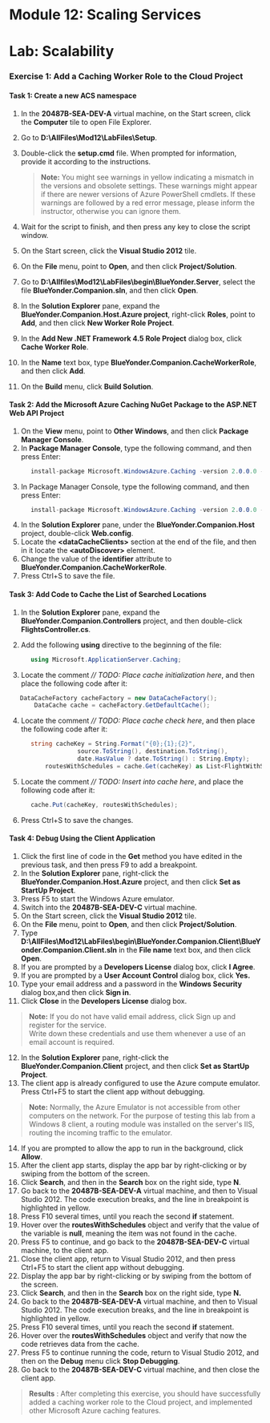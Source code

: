 # Module 12: Scaling Services

# Lab: Scalability

### Exercise 1: Add a Caching Worker Role to the Cloud Project

#### Task 1: Create a new ACS namespace

1. In the **20487B-SEA-DEV-A** virtual machine, on the Start screen, click the **Computer** tile to open File Explorer.
2. Go to **D:\AllFiles\Mod12\LabFiles\Setup**.
3. Double-click the **setup.cmd** file. When prompted for information, provide it according to the instructions.

   >**Note:** You might see warnings in yellow indicating a mismatch in the versions and obsolete settings. These warnings might appear if there are newer versions of Azure PowerShell cmdlets. If these warnings are followed by a red error message, please inform the instructor, otherwise you can ignore them.

4. Wait for the script to finish, and then press any key to close the script window.
5. On the Start screen, click the **Visual Studio 2012** tile.
6. On the **File** menu, point to **Open**, and then click **Project/Solution**.
7. Go to **D:\Allfiles\Mod12\LabFiles\begin\BlueYonder.Server**, select the file **BlueYonder.Companion.sln**, and then click **Open**.
8. In the **Solution Explorer** pane, expand the **BlueYonder.Companion.Host.Azure project**, right-click **Roles**, point to **Add**, and then click **New Worker Role Project**.
9. In the **Add New .NET Framework 4.5 Role Project** dialog box, click **Cache Worker Role**.
10. In the **Name** text box, type **BlueYonder.Companion.CacheWorkerRole**, and then click **Add**.
11. On the **Build** menu, click **Build Solution**.

#### Task 2: Add the Microsoft Azure Caching NuGet Package to the ASP.NET Web API Project

1. On the **View** menu, point to **Other Windows**, and then click **Package Manager Console**.
2. In **Package Manager Console**, type the following command, and then press Enter:

  ```cs
		install-package Microsoft.WindowsAzure.Caching -version 2.0.0.0 -ProjectName BlueYonder.Companion.Controllers
```
3. In Package Manager Console, type the following command, and then press Enter:

  ```cs
		install-package Microsoft.WindowsAzure.Caching -version 2.0.0.0 -ProjectName BlueYonder.Companion.Host
```
4. In the **Solution Explorer** pane, under the **BlueYonder.Companion.Host** project, double-click **Web.config**.
5. Locate the **&lt;dataCacheClients&gt;** section at the end of the file, and then in it locate the **&lt;autoDiscover&gt;** element.
6. Change the value of the **identifier** attribute to **BlueYonder.Companion.CacheWorkerRole**.
7. Press Ctrl+S to save the file.

#### Task 3: Add Code to Cache the List of Searched Locations

1. In the **Solution Explorer** pane, expand the **BlueYonder.Companion.Controllers** project, and then double-click **FlightsController.cs**.

2. Add the following **using** directive to the beginning of the file:

  ```cs
		using Microsoft.ApplicationServer.Caching;
```
3. Locate the comment _// TODO: Place cache initialization here_, and then place the following code after it:

  ```cs
	 DataCacheFactory cacheFactory = new DataCacheFactory();
         DataCache cache = cacheFactory.GetDefaultCache();
```
4. Locate the comment _// TODO: Place cache check here_, and then place the following code after it:

  ```cs
		string cacheKey = String.Format("{0};{1};{2}",
       		         source.ToString(), destination.ToString(),
        	         date.HasValue ? date.ToString() : String.Empty);
        	routesWithSchedules = cache.Get(cacheKey) as List<FlightWithSchedulesDTO>;
```
5. Locate the comment _// TODO: Insert into cache here_, and place the following code after it:

  ```cs
		cache.Put(cacheKey, routesWithSchedules);
```
6. Press Ctrl+S to save the changes.

#### Task 4: Debug Using the Client Application

1. Click the first line of code in the **Get** method you have edited in the previous task, and then press F9 to add a breakpoint.
2. In the **Solution Explorer** pane, right-click the **BlueYonder.Companion.Host.Azure** project, and then click **Set as StartUp Project**.
3. Press F5 to start the Windows Azure emulator.
4. Switch into the **20487B-SEA-DEV-C** virtual machine.
5. On the Start screen, click the **Visual Studio 2012** tile.
6. On the **File** menu, point to **Open**, and then click **Project/Solution**.
7. Type **D:\AllFiles\Mod12\LabFiles\begin\BlueYonder.Companion.Client\BlueYonder.Companion.Client.sln** in the **File name** text box, and then click **Open**.
8. If you are prompted by a **Developers License** dialog box, click **I Agree**.
9. If you are prompted by a **User Account Control** dialog box, click **Yes.**
10. Type your email address and a password in the **Windows Security** dialog box,and then click **Sign in**.
11. Click **Close** in the **Developers License** dialog box.

   >**Note:** If you do not have valid email address, click Sign up and register for the service.  
   >Write down these credentials and use them whenever a use of an email account is required.

12. In the **Solution Explorer** pane, right-click the **BlueYonder.Companion.Client** project, and then click **Set as StartUp Project**.
13. The client app is already configured to use the Azure compute emulator. Press Ctrl+F5 to start the client app without debugging.

   >**Note:** Normally, the Azure Emulator is not accessible from other computers on the network. For the purpose of testing this lab from a Windows 8 client, a routing module was installed on the server&#39;s IIS, routing the incoming traffic to the emulator.

14. If you are prompted to allow the app to run in the background, click **Allow**.
15. After the client app starts, display the app bar by right-clicking or by swiping from the bottom of the screen.
16. Click **Search**, and then in the **Search** box on the right side, type **N**.
17. Go back to the **20487B-SEA-DEV-A** virtual machine, and then to Visual Studio 2012. The code execution breaks, and the line in breakpoint is highlighted in yellow.
18. Press F10 several times, until you reach the second **if** statement.
19. Hover over the **routesWithSchedules** object and verify that the value of the variable is **null**, meaning the item was not found in the cache.
20. Press F5 to continue, and go back to the **20487B-SEA-DEV-C** virtual machine, to the client app.
21. Close the client app, return to Visual Studio 2012, and then press Ctrl+F5 to start the client app without debugging.
22. Display the app bar by right-clicking or by swiping from the bottom of the screen.
23. Click **Search**, and then in the **Search** box on the right side, type **N.**
24. Go back to the **20487B-SEA-DEV-A** virtual machine, and then to Visual Studio 2012. The code execution breaks, and the line in breakpoint is highlighted in yellow.
25. Press F10 several times, until you reach the second **if** statement.
26. Hover over the **routesWithSchedules** object and verify that now the code retrieves data from the cache.
27. Press F5 to continue running the code, return to Visual Studio 2012, and then on the **Debug** menu click **Stop Debugging**.
28. Go back to the **20487B-SEA-DEV-C** virtual machine, and then close the client app.

  >**Results** : After completing this exercise, you should have successfully added a caching worker role to the Cloud project, and implemented other Microsoft Azure caching features.
